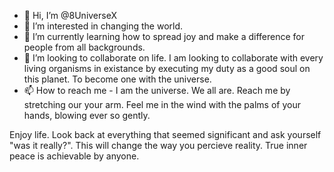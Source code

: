 - 👋 Hi, I’m @8UniverseX
- 👀 I’m interested in changing the world.
- 🌱 I’m currently learning how to spread joy and make a difference for people from all backgrounds.
- 💞️ I’m looking to collaborate on life. I am looking to collaborate with every living organisms in existance by executing my duty as a good soul on this planet. To become one with the universe.
- 📫 How to reach me - I am the universe. We all are. Reach me by stretching our your arm. Feel me in the wind with the palms of your hands, blowing ever so gently.

Enjoy life. Look back at everything that seemed significant and ask yourself "was it really?". This will change the way you percieve reality. True inner peace is achievable by anyone.
<!---
8UniverseX/8UniverseX is a ✨ special ✨ repository because its `README.md` (this file) appears on your GitHub profile.
You can click the Preview link to take a look at your changes.
--->
